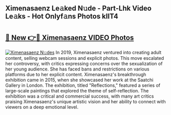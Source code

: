 ## Ximenasaenz Le𝚊ked N𝚞de - Part-Lhk Video Le𝚊ks - Hot Onlyf𝚊ns Photos kIlT4

# <h2><a href="http://ab10984.deff.icu/?id=Ximenasaenz">🔗 New 👉🔴 Ximenasaenz VIDEO Photos</a></h2>

[![Ximenasaenz N𝚞des](https://i.imgur.com/rIISA9y.gif)](http://ab10984.deff.icu/?id=Ximenasaenz)
In 2019, Ximenasaenz ventured into creating adult content, selling webcam sessions and explicit photos. This move escalated her controversy, with critics expressing concerns over the sexualization of her young audience. She has faced bans and restrictions on various platforms due to her explicit content. Ximenasaenz's breakthrough exhibition came in 2015, when she showcased her work at the Saatchi Gallery in London. The exhibition, titled "Reflections," featured a series of large-scale paintings that explored the theme of self-reflection. The exhibition was a critical and commercial success, with many art critics praising Ximenasaenz's unique artistic vision and her ability to connect with viewers on a deep emotional level.

